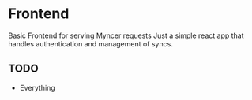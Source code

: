 # Frontend
Basic Frontend for serving Myncer requests
Just a simple react app that handles authentication and management of syncs.

## TODO
- Everything